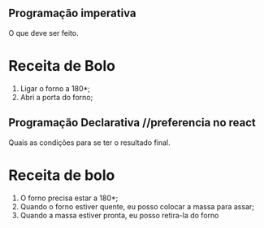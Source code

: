 ## Programação imperativa

O que deve ser feito.

# Receita de Bolo

1. Ligar o forno a 180*;
2. Abri a porta do forno;



## Programação Declarativa //preferencia no react

Quais as condições para se ter o resultado final.

# Receita de bolo

1. O forno precisa estar a 180*;
2. Quando o forno estiver quente, eu posso colocar a massa para assar;
3. Quando a massa estiver pronta, eu posso retira-la do forno